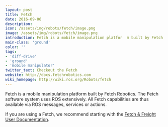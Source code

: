 ```yaml
---
layout: post
title: Fetch
date: 2016-09-06
description:
icon: /assets/img/robots/fetch/image.png
image: /assets/img/robots/fetch/image.png
introduction: Fetch is a mobile manipulation platfor  m built by Fetch Robotics. The Fetch software system uses ROS extensively. All Fetch capabilities are thus available via ROS messages, services or actions.
main-class: 'ground'
color: ''
tags:
- 'diff-drive'
- 'ground'
- 'mobile manipulator'
twitter_text: Checkout the Fetch
website: http://docs.fetchrobotics.com
wiki_homepage: http://wiki.ros.org/Robots/fetch
---
```


Fetch is a mobile manipulation platform built by Fetch Robotics. The Fetch software system uses ROS extensively. All Fetch capabilities are thus available via ROS messages, services or actions.

If you are using a Fetch, we recommend starting with the [Fetch & Freight User Documentation](http://docs.fetchrobotics.com/).
